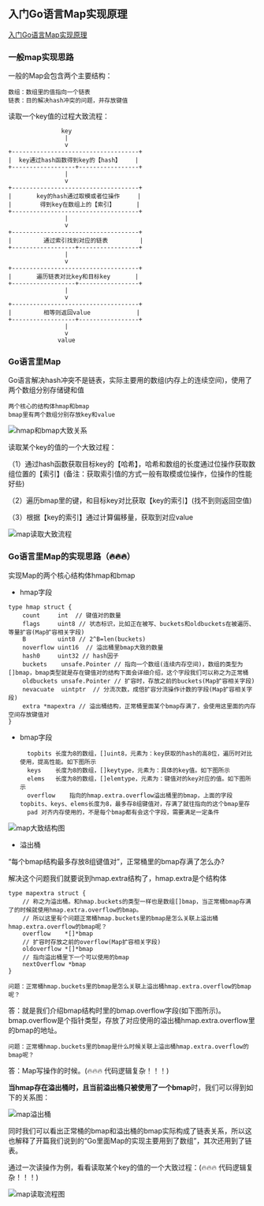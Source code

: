 ## 入门Go语言Map实现原理

[入门Go语言Map实现原理](http://tigerb.cn/2020/12/21/go-base/map/)

### 一般map实现思路

一般的Map会包含两个主要结构：

    数组：数组里的值指向一个链表
    链表：目的解决hash冲突的问题，并存放键值

读取一个key值的过程大致流程：

                   key
                    |
                    v                 
    +------------------------------------+
    |  key通过hash函数得到key的【hash】    |
    +------------------+-----------------+
                    |
                    v
    +------------------------------------+
    |       key的hash通过取模或者位操作     |
    |        得到key在数组上的【索引】      |
    +------------------------------------+
                    |
                    v
    +------------------------------------+
    |         通过索引找到对应的链表         |
    +------------------+-----------------+
                    |
                    v
    +------------------------------------+
    |       遍历链表对比key和目标key       |
    +------------------+-----------------+
                    |
                    v
    +------------------------------------+
    |         相等则返回value             |
    +------------------+-----------------+
                    |
                    v                
                  value


### Go语言里Map

Go语言解决hash冲突不是链表，实际主要用的数组(内存上的连续空间)，使用了两个数组分别存储键和值

    两个核心的结构体hmap和bmap
    bmap里有两个数组分别存放key和value

![hmap和bmap大致关系](./hmap和bmap大致关系.png)

读取某个key的值的一个大致过程：

（1）通过hash函数获取目标key的【哈希】，哈希和数组的长度通过位操作获取数组位置的【索引】(备注：获取索引值的方式一般有取模或位操作，位操作的性能好些)

（2）遍历bmap里的键，和目标key对比获取【key的索引】(找不到则返回空值)

（3）根据【key的索引】通过计算偏移量，获取到对应value

![map读取大致流程](./map读取大致流程.png)


### Go语言里Map的实现思路（🔥🔥🔥）

实现Map的两个核心结构体hmap和bmap

- hmap字段

```golang
type hmap struct {
	count     int  // 键值对的数量
	flags     uint8 // 状态标识，比如正在被写、buckets和oldbuckets在被遍历、等量扩容(Map扩容相关字段) 
	B         uint8 // 2^B=len(buckets) 
	noverflow uint16  // 溢出桶里bmap大致的数量
	hash0     uint32 // hash因子
	buckets    unsafe.Pointer // 指向一个数组(连续内存空间)，数组的类型为[]bmap，bmap类型就是存在键值对的结构下面会详细介绍，这个字段我们可以称之为正常桶
	oldbuckets unsafe.Pointer // 扩容时，存放之前的buckets(Map扩容相关字段)
	nevacuate  uintptr  // 分流次数，成倍扩容分流操作计数的字段(Map扩容相关字段)
	extra *mapextra // 溢出桶结构，正常桶里面某个bmap存满了，会使用这里面的内存空间存放键值对
}
```

- bmap字段

        topbits	长度为8的数组，[]uint8，元素为：key获取的hash的高8位，遍历时对比使用，提高性能。如下图所示
        keys	长度为8的数组，[]keytype，元素为：具体的key值。如下图所示
        elems	长度为8的数组，[]elemtype，元素为：键值对的key对应的值。如下图所示
        overflow	指向的hmap.extra.overflow溢出桶里的bmap，上面的字段topbits、keys、elems长度为8，最多存8组键值对，存满了就往指向的这个bmap里存
        pad	对齐内存使用的，不是每个bmap都有会这个字段，需要满足一定条件


![map大致结构图](./map大致结构图.png)

- 溢出桶

“每个bmap结构最多存放8组键值对”，正常桶里的bmap存满了怎么办?

解决这个问题我们就要说到hmap.extra结构了，hmap.extra是个结构体

```golang
type mapextra struct {
    // 称之为溢出桶。和hmap.buckets的类型一样也是数组[]bmap，当正常桶bmap存满了的时候就使用hmap.extra.overflow的bmap。
    // 所以这里有个问题正常桶hmap.buckets里的bmap是怎么关联上溢出桶hmap.extra.overflow的bmap呢？
    overflow    *[]*bmap
    // 扩容时存放之前的overflow(Map扩容相关字段)
    oldoverflow *[]*bmap
    // 指向溢出桶里下一个可以使用的bmap
	nextOverflow *bmap
}
```

    问题：正常桶hmap.buckets里的bmap是怎么关联上溢出桶hmap.extra.overflow的bmap呢？

答：就是我们介绍bmap结构时里的bmap.overflow字段(如下图所示)。bmap.overflow是个指针类型，存放了对应使用的溢出桶hmap.extra.overflow里的bmap的地址。

    问题：正常桶hmap.buckets里的bmap是什么时候关联上溢出桶hmap.extra.overflow的bmap呢？

答：Map写操作的时候。(🔥🔥🔥  代码逻辑复杂！！！)


**当hmap存在溢出桶时，且当前溢出桶只被使用了一个bmap**时，我们可以得到如下的关系图：

![map溢出桶](./map溢出桶.png)

同时我们可以看出正常桶的bmap和溢出桶的bmap实际构成了链表关系，所以这也解释了开篇我们说到的“Go里面Map的实现主要用到了数组”，其次还用到了链表。

通过一次读操作为例，看看读取某个key的值的一个大致过程：(🔥🔥🔥  代码逻辑复杂！！！)

![map读取流程图](./map读取流程图.png)
